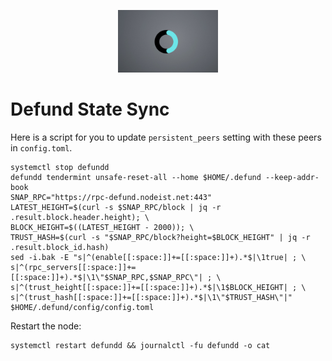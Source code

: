 <p align="center">
  <img height="100" height="auto" src="https://raw.githubusercontent.com/Nodeist/Kurulumlar/main/logos/defund.png">
</p>


# Defund State Sync
Here is a script for you to update `persistent_peers` setting with these peers in `config.toml`.

```
systemctl stop defundd
defundd tendermint unsafe-reset-all --home $HOME/.defund --keep-addr-book
SNAP_RPC="https://rpc-defund.nodeist.net:443"
LATEST_HEIGHT=$(curl -s $SNAP_RPC/block | jq -r .result.block.header.height); \
BLOCK_HEIGHT=$((LATEST_HEIGHT - 2000)); \
TRUST_HASH=$(curl -s "$SNAP_RPC/block?height=$BLOCK_HEIGHT" | jq -r .result.block_id.hash)
sed -i.bak -E "s|^(enable[[:space:]]+=[[:space:]]+).*$|\1true| ; \
s|^(rpc_servers[[:space:]]+=[[:space:]]+).*$|\1\"$SNAP_RPC,$SNAP_RPC\"| ; \
s|^(trust_height[[:space:]]+=[[:space:]]+).*$|\1$BLOCK_HEIGHT| ; \
s|^(trust_hash[[:space:]]+=[[:space:]]+).*$|\1\"$TRUST_HASH\"|" $HOME/.defund/config/config.toml
```

Restart the node:
```
systemctl restart defundd && journalctl -fu defundd -o cat
```
